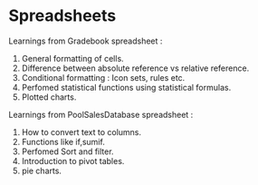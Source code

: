 # Spreadsheets

Learnings from Gradebook spreadsheet :

1. General formatting of cells.
2. Difference between absolute reference vs relative reference.
3. Conditional formatting : Icon sets, rules etc.
4. Perfomed statistical functions using statistical formulas.
5. Plotted charts.

Learnings from PoolSalesDatabase spreadsheet :

1. How to convert text to columns.
2. Functions like if,sumif.
3. Perfomed Sort and filter.
5. Introduction to pivot tables.
6. pie charts.

   
